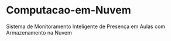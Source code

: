 # Computacao-em-Nuvem
Sistema de Monitoramento Inteligente de Presença em Aulas com Armazenamento na Nuvem

